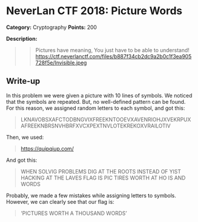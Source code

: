 # NeverLan CTF 2018: Picture Words
**Category:** Cryptography 
**Points:** 200

**Description:**

>>Pictures have meaning, You just have to be able to understand!
>>https://ctf.neverlanctf.com/files/b887f34cb2dc9a2b0c1f3ea905728f5e/Invisible.jpeg

## Write-up

In this problem we were given a picture with 10 lines of symbols. We noticed that the symbols are repeated. But, no well-defined pattern can be found. For this reason, we assigned random letters to each symbol, and got this:

>LKNAVOBSXAFCTODBNGVIXFREEKNTOOEVXAVENRIOHJXVEKRPUXAFREEKNBRSNVHBRFXVCXPEXTNVLOTEKREKOXVRAILOTIV

Then, we used:
>https://quipqiup.com/

And got this:

>WHEN SOLVIG PROBLEMS DIG AT THE ROOTS INSTEAD OF YIST HACKING AT THE LAVES FLAG IS PIC TIRES WORTH AT HO IS AND WORDS
 
Probably, we made a few mistakes while assigning letters to symbols. However, we can clearly see that our flag is:

>’PICTURES WORTH A THOUSAND WORDS’
